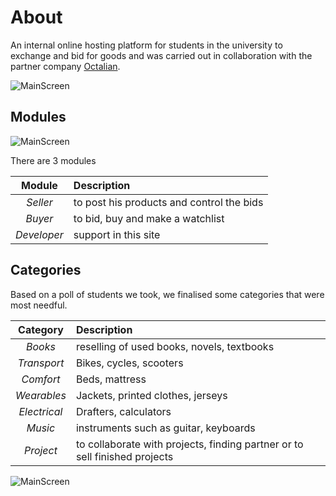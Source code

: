# About
An internal online hosting platform for students in the university to exchange and bid for goods and was carried out in collaboration with the partner company [Octalian](https://www.octalian.in).

<img src="https://suhaas-livcd.github.io/projects/images/kfn/kfn_landing.png" align="center" title="MainScreen">

## Modules
<img src="https://suhaas-livcd.github.io/projects/images/kfn/kfn_dev.png" align="center" title="MainScreen">

There are 3 modules

| Module | Description |
| :---:   | :--- |
| *Seller* | to post his products and control the bids |
| *Buyer*  | to bid, buy and make a watchlist |
| *Developer*   | support in this site |

## Categories

Based on a poll of students we took, we finalised some categories that were most needful.

| Category | Description |
| :---:   | :--- |
| *Books* | reselling of used books, novels, textbooks|
| *Transport* | Bikes, cycles, scooters|
| *Comfort* | Beds, mattress|
| *Wearables* | Jackets, printed clothes, jerseys|
| *Electrical* | Drafters, calculators|
| *Music* | instruments such as guitar, keyboards|
| *Project* | to collaborate with projects, finding partner or to sell finished projects|

<img src="https://suhaas-livcd.github.io/projects/images/kfn/kfn_categories.png" align="center" title="MainScreen">
